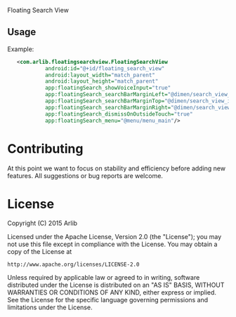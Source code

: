 Floating Search View

Usage
-----
Example:

```xml
   <com.arlib.floatingsearchview.FloatingSearchView
            android:id="@+id/floating_search_view"
            android:layout_width="match_parent"
            android:layout_height="match_parent"
            app:floatingSearch_showVoiceInput="true"
            app:floatingSearch_searchBarMarginLeft="@dimen/search_view_inset"
            app:floatingSearch_searchBarMarginTop="@dimen/search_view_inset"
            app:floatingSearch_searchBarMarginRight="@dimen/search_view_inset"
            app:floatingSearch_dismissOnOutsideTouch="true"
            app:floatingSearch_menu="@menu/menu_main"/>
```

Contributing
============

At this point we want to focus on stability and efficiency before adding new features. All suggestions or bug reports are welcome.

License
=======

Copyright (C) 2015 Arlib

Licensed under the Apache License, Version 2.0 (the "License");
you may not use this file except in compliance with the License.
You may obtain a copy of the License at

    http://www.apache.org/licenses/LICENSE-2.0

Unless required by applicable law or agreed to in writing, software
distributed under the License is distributed on an "AS IS" BASIS,
WITHOUT WARRANTIES OR CONDITIONS OF ANY KIND, either express or implied.
See the License for the specific language governing permissions and
limitations under the License.